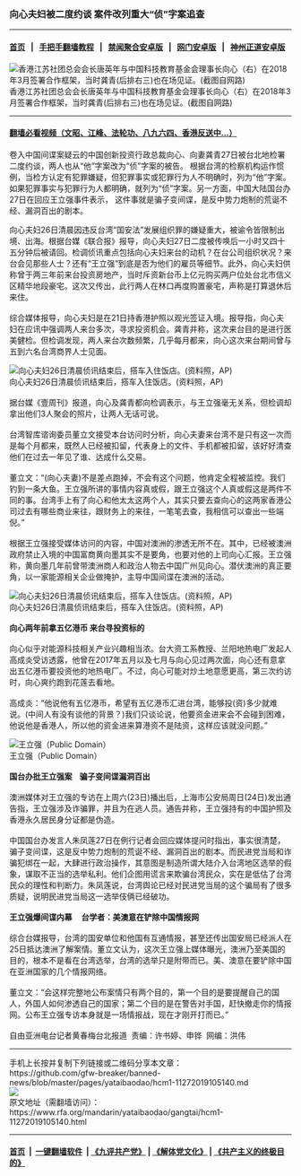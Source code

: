 ### 向心夫妇被二度约谈    案件改列重大“侦”字案追查
------------------------

#### [首页](https://github.com/gfw-breaker/banned-news/blob/master/README.md) &nbsp;&nbsp;|&nbsp;&nbsp; [手把手翻墙教程](https://github.com/gfw-breaker/guides/wiki) &nbsp;&nbsp;|&nbsp;&nbsp; [禁闻聚合安卓版](https://github.com/gfw-breaker/bn-android) &nbsp;&nbsp;|&nbsp;&nbsp; [网门安卓版](https://github.com/oGate2/oGate) &nbsp;&nbsp;|&nbsp;&nbsp; [神州正道安卓版](https://github.com/SzzdOgate/update) 



<div id="headerimg">
 <img alt="香港江苏社团总会会长唐英年与中国科技教育基金会理事长向心（右）在2018年3月签署合作框架，当时龚青(后排右三)也在场见证。(截图自网路)" src="https://www.rfa.org/mandarin/yataibaodao/gangtai/hcm1-11272019105140.html/yt1127g.jpg/image" title="香港江苏社团总会会长唐英年与中国科技教育基金会理事长向心（右）在2018年3月签署合作框架，当时龚青(后排右三)也在场见证。(截图自网路)"/>
 <div id="headerimgcontents">
  <div id="headerimgcaption">
   <span>
    香港江苏社团总会会长唐英年与中国科技教育基金会理事长向心（右）在2018年3月签署合作框架，当时龚青(后排右三)也在场见证。(截图自网路)
   </span>
   <!-- zoomattribute -->
  </div>
  <!-- headerimgcaption -->
 </div>
 <!-- headerimagecontents -->
</div>

<hr/>


#### [翻墙必看视频（文昭、江峰、法轮功、八九六四、香港反送中...）](https://github.com/gfw-breaker/banned-news/blob/master/pages/links.md)

<div id="storytext">
 <div>
  <div class="slot_header">
  </div>
 </div>
 <p>
  卷入中国间谍案疑云的中国创新投资行政总裁向心、向妻龚青27日被台北地检署二度约谈，两人也从“他”字案改为“侦”字案的被告。 根据台湾的检察机构运作惯例，当检方认定有犯罪嫌疑，但犯罪事实或犯罪行为人不明确时，列为“他”字案。 如果犯罪事实与犯罪行为人都明确，就列为“侦”字案。另一方面，中国大陆国台办27日在回应王立强事件表示， 这件事就是骗子变间谍，是反中势力炮制的荒诞不经、漏洞百出的剧本。
 </p>
 <p>
 </p>
 <p>
 </p>
 <p>
  向心夫妇26日清晨因违反台湾“国安法”发展组织罪的嫌疑重大，被谕令皆限制出境、出海。根据台媒《联合报》报导，向心夫妇27日二度被传唤后一小时又四十五分钟后被请回。检调侦讯重点包括向心夫妇来台的动机？在台公司组织状况？来台会见那些人士？还有“王立强”到底是否为他们的雇员等细节。此外，向心夫妇供称曾于两三年前来台投资房地产，当时斥资新台币上亿元购买两户位处台北市信义区精华地段豪宅。这次又传出，此行两人在林口再度购置豪宅，声称是打算退休后来住。
  <br/>
  <br/>
  综合媒体报导，向心夫妇是在21日持香港护照以观光签证入境。报导指，向心夫妇在应讯中强调两人来台多次，寻求投资机会。龚青并称，这次来台目的是进行医美健检。但检调发现，两人来台次数频繁，几乎每月都来，向心这次来台期间曾与五到六名台湾商界人士见面。
 </p>
 <p>
  <div class="image-inline captioned" style="width:640px;">
   <div style="width:640px;">
    <img alt="向心夫妇26日清晨侦讯结束后，搭车入住饭店。(资料照，AP)" src="https://www.rfa.org/mandarin/yataibaodao/gangtai/hcm1-11272019105140.html/yt1127h.jpg" title="向心夫妇26日清晨侦讯结束后，搭车入住饭店。(资料照，AP)"/>
   </div>
   <div class="image-caption">
    <span style="width:640px;">
     向心夫妇26日清晨侦讯结束后，搭车入住饭店。(资料照，AP)
    </span>
    <span class="copyright">
    </span>
   </div>
  </div>
  <br/>
  据台媒《壹周刊》报道，向心及龚青都向检调表示，与王立强毫无关系，但检调却拿出他们3人聚会的照片，让两人无话可说。
  <br/>
  <br/>
  台湾智库谘询委员董立文接受本台访问时分析，向心夫妻来台湾不是只有这一次而是每个月都来，既然人已经被扣留，代表身上的文件、手机都被扣留，该好好清查他们在过去一年见了谁、达成什么交易。
  <br/>
  <br/>
  董立文：“(向心夫妻)不是差点跑掉，不会有这个问题，他肯定全程被监控。我们钓到一条大鱼。王立强所讲的事情内容真或假，跟王立强这个人真或假这是两件不同的事。台湾手上有了向心和他太太这两个人，其实只要去查向心的这两家香港公司过去有哪些商业来往，跟财务上的来往，一笔笔去查，我相信可以查出一些端倪。”
  <br/>
  <br/>
  根据王立强接受媒体访问的内容，中国对澳洲的渗透无所不在。其中，已经被澳洲政府禁止入境的中国富商黄向墨其实不是要角，也要对他的上司向心汇报。王立强称，黄向墨几年前曾带澳洲商人和政治人物去中国广州见向心。潜伏澳洲的真正要角，以一家能源相关企业做掩护，主导中国间谍在澳洲的活动。
 </p>
 <p>
  <div class="image-inline captioned" style="width:640px;">
   <div style="width:640px;">
    <img alt="向心夫妇26日清晨侦讯结束后，搭车入住饭店。(资料照，AP)" src="https://www.rfa.org/mandarin/yataibaodao/gangtai/hcm1-11272019105140.html/yt1127i.jpg" title="向心夫妇26日清晨侦讯结束后，搭车入住饭店。(资料照，AP)"/>
   </div>
   <div class="image-caption">
    <span style="width:640px;">
     向心夫妇26日清晨侦讯结束后，搭车入住饭店。(资料照，AP)
    </span>
    <span class="copyright">
    </span>
   </div>
  </div>
  <br/>
  <b>
   向心两年前拿五亿港币 来台寻投资标的
  </b>
  <br/>
  <br/>
  向心似乎对能源科技相关产业兴趣相当浓。台大资工系教授、兰阳地热电厂发起人高成炎受访透露，他曾在2017年五月以及七月与向心见过两次面，向心还有意拿出五亿港币要投资他的地热电厂。不过，向心可能对炒土地意愿更高，第三次约访时，向心爽约跑到花莲去看地。
  <br/>
  <br/>
  高成炎：“他说他有五亿港币，希望有五亿港币汇进台湾，能够投(资)多少就难说。(中间人有没有谈他的背景？)我们只谈论说，他要资金进来会不会碰到困难，他说他是香港人，所以他的资金进来算港资不是陆资，这样应该就没问题。”
 </p>
 <p>
  <div class="image-inline captioned" style="width:622px;">
   <div style="width:622px;">
    <img alt="王立强（Public Domain）" src="https://www.rfa.org/mandarin/yataibaodao/gangtai/hcm1-11272019105140.html/yt1127j.jpg" title="王立强（Public Domain）"/>
   </div>
   <div class="image-caption">
    <span style="width:622px;">
     王立强（Public Domain）
    </span>
    <span class="copyright">
    </span>
   </div>
  </div>
  <br/>
  <b>
   国台办批王立强案    骗子变间谍漏洞百出
  </b>
  <br/>
  <br/>
  澳洲媒体对王立强的专访在上周六(23日)播出后，上海市公安局周日(24日)发出通告指，王立强涉及诈骗罪，并且为在逃人员。通告并称，王立强持有的中国护照及香港永久居民身分证都是伪造。
  <br/>
  <br/>
  中国国台办发言人朱凤莲27日在例行记者会回应媒体提问时指出，事实很清楚，骗子变间谍，这是反中势力炮制的荒诞不经、漏洞百出的剧本。而民进党当局和诈骗犯绑在一起，大肆进行政治操作，其意图是制造所谓大陆介入台湾地区选举的假象，谋取不正当的选举私利。他们企图用谎言来欺骗台湾民众，实在是低估了台湾民众的理性和判断力。朱凤莲说，台湾舆论已经对民进党当局的这个骗局有了很多质疑，说明民进党当局这一选举伎俩已经破功。
  <br/>
  <br/>
  <b>
   王立强爆间谍内幕     台学者：美澳意在铲除中国情报网
  </b>
  <br/>
  <br/>
  综合台媒报导，台湾的国安单位和他国有互通情报，甚至还传出国安局已经派人在25日抵达澳洲了解案情。董立文认为，这次王立强上媒体曝光，澳洲乃至美国的目的，根本不是看在台湾选举，台湾的选举只是附带而已。美、澳意在要铲除中国在亚洲国家的几个情报网络。
  <br/>
  <br/>
  董立文：“会这样完整地公布案情只有两个目的，第一个目的是要提醒自己的国人，外国人如何渗透自己的国家；第二个目的是在警告对手国，赶快撤走你的情报网。公布王立强专访本身就是一场情报战，现在才刚开打而已。”
  <br/>
  <br/>
  自由亚洲电台记者黄春梅台北报道  责编：许书婷、申铧  网编：洪伟
 </p>
</div>

<hr/>
手机上长按并复制下列链接或二维码分享本文章：<br/>
https://github.com/gfw-breaker/banned-news/blob/master/pages/yataibaodao/hcm1-11272019105140.md <br/>
<a href='https://github.com/gfw-breaker/banned-news/blob/master/pages/yataibaodao/hcm1-11272019105140.md'><img src='https://github.com/gfw-breaker/banned-news/blob/master/pages/yataibaodao/hcm1-11272019105140.md.png'/></a> <br/>
原文地址（需翻墙访问）：https://www.rfa.org/mandarin/yataibaodao/gangtai/hcm1-11272019105140.html


------------------------
#### [首页](https://github.com/gfw-breaker/banned-news/blob/master/README.md) &nbsp;|&nbsp; [一键翻墙软件](https://github.com/gfw-breaker/nogfw/blob/master/README.md) &nbsp;| [《九评共产党》](https://github.com/gfw-breaker/9ping.md/blob/master/README.md#九评之一评共产党是什么) | [《解体党文化》](https://github.com/gfw-breaker/jtdwh.md/blob/master/README.md) | [《共产主义的终极目的》](https://github.com/gfw-breaker/gczydzjmd.md/blob/master/README.md)


<img src='http://gfw-breaker.win/banned-news/pages/yataibaodao/hcm1-11272019105140.md' width='0px' height='0px'/>